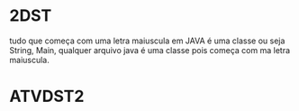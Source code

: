 # 2DST

tudo que começa com uma letra maiuscula em JAVA é uma classe ou seja String, Main, qualquer arquivo java
é uma classe pois começa com ma letra maiuscula.


# ATVDST2
